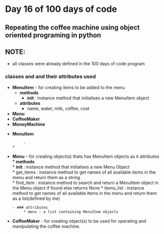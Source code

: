 # Day 16 of 100 days of code


## Repeating the coffee machine using object oriented programing in python
  
## NOTE:
- all classes were already defined in the 100 days of code program


### classes and and their attributes used
- __MenuItem__ - for creating items to be added to the menu
  - __methods__
    - __init__ : instance method that initialises a new MenuItem object
  - __attributes__
    * name, water, milk, coffee, cost
- __Menu__
- __CoffeeMaker__
- __MoneyMachine__




* __MenuItem__ 
  	        
	       - 
	  * 

* __Menu__ - for creating object(s) thats has MenuItem objects as it attributes  
      * __methods__  
      	   * __init__ : instance method that initialises a new Menu Object  
	   * get_items : instance method to get names of all available items in the menu and return them as a string  
	   * find_item : instance method to search and return a MenuItem object in the Menu object if found else returns None
	   * items_list : instance method to get names of all available items in the menu and return them as a list(defined by me)

      - ### attributes
      	   * menu : a list containing MenuItem objects
      	   
	   
* __CoffeeMaker__ - for creating object(s) to be used for operating and manipulating the coffee machine. 
	   